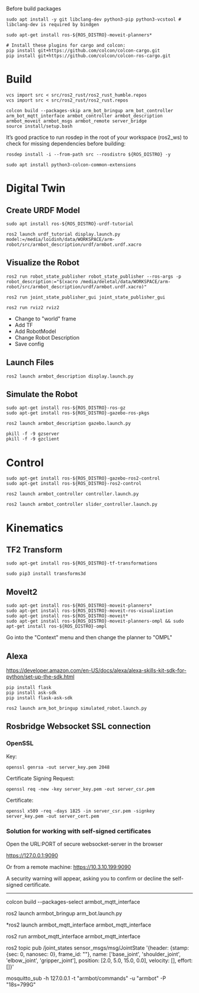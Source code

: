Before build packages
```shell
sudo apt install -y git libclang-dev python3-pip python3-vcstool # libclang-dev is required by bindgen

sudo apt-get install ros-${ROS_DISTRO}-moveit-planners*

# Install these plugins for cargo and colcon:
pip install git+https://github.com/colcon/colcon-cargo.git
pip install git+https://github.com/colcon/colcon-ros-cargo.git
```

# Build
```shell
vcs import src < src/ros2_rust/ros2_rust_humble.repos
vcs import src < src/ros2_rust/ros2_rust.repos

colcon build --packages-skip arm_bot_bringup arm_bot_controller arm_bot_mqtt_interface armbot_controller armbot_description armbot_moveit armbot_msgs armbot_remote server_bridge
source install/setup.bash
```

It’s good practice to run rosdep in the root of your workspace (ros2_ws) to check for missing dependencies before building:
```shell
rosdep install -i --from-path src --rosdistro ${ROS_DISTRO} -y
```

```shell
sudo apt install python3-colcon-common-extensions
```


# Digital Twin

## Create URDF Model
```shell
sudo apt install ros-${ROS_DISTRO}-urdf-tutorial
```

```shell
ros2 launch urdf_tutorial display.launch.py model:=/media/loidinh/data/WORKSPACE/arm-robot/src/armbot_description/urdf/armbot.urdf.xacro
```

## Visualize the Robot
```shell
ros2 run robot_state_publisher robot_state_publisher --ros-args -p robot_description:="$(xacro /media/deletal/data/WORKSPACE/arm-robot/src/armbot_description/urdf/armbot.urdf.xacro)"
```

```shell
ros2 run joint_state_publisher_gui joint_state_publisher_gui
```

```shell
ros2 run rviz2 rviz2
```

- Change to "world" frame
- Add TF
- Add RobotModel
- Change Robot Description
- Save config

## Launch Files
```shell
ros2 launch armbot_description display.launch.py
```

## Simulate the Robot
```shell
sudo apt-get install ros-${ROS_DISTRO}-ros-gz
sudo apt-get install ros-${ROS_DISTRO}-gazebo-ros-pkgs
```

```shell
ros2 launch armbot_description gazebo.launch.py
```
```shell
pkill -f -9 gzserver
pkill -f -9 gzclient
```

# Control
```shell
sudo apt-get install ros-${ROS_DISTRO}-gazebo-ros2-control
sudo apt-get install ros-${ROS_DISTRO}-ros2-control
```

```shell
ros2 launch armbot_controller controller.launch.py
```

```shell
ros2 launch armbot_controller slider_controller.launch.py
```


# Kinematics

## TF2 Transform
```shell
sudo apt-get install ros-${ROS_DISTRO}-tf-transformations
```

```shell
sudo pip3 install transforms3d
```

## MoveIt2
```shell
sudo apt-get install ros-${ROS_DISTRO}-moveit-planners*
sudo apt-get install ros-${ROS_DISTRO}-moveit-ros-visualization
sudo apt-get install ros-${ROS_DISTRO}-moveit*
sudo apt-get install ros-${ROS_DISTRO}-moveit-planners-ompl && sudo apt-get install ros-${ROS_DISTRO}-ompl
```

Go into the "Context" menu and then change the planner to "OMPL"

## Alexa
https://developer.amazon.com/en-US/docs/alexa/alexa-skills-kit-sdk-for-python/set-up-the-sdk.html
```shell
pip install flask
pip install ask-sdk
pip install flask-ask-sdk
```

```shell
ros2 launch arm_bot_bringup simulated_robot.launch.py
```

## Rosbridge Websocket SSL connection
### OpenSSL
Key:
```shell
openssl genrsa -out server_key.pem 2048
```

Certificate Signing Request:
```shell
openssl req -new -key server_key.pem -out server_csr.pem
```

Certificate:
```shell
openssl x509 -req -days 1825 -in server_csr.pem -signkey server_key.pem -out server_cert.pem
```

### Solution for working with self-signed certificates
Open the URL:PORT of secure websocket-server in the browser

https://127.0.0.1:9090

Or from a remote machine:
https://10.3.10.199:9090

A security warning will appear, asking you to confirm or decline the self-signed certificate.

------------------------------------------------------
colcon build --packages-select armbot_mqtt_interface

ros2 launch armbot_bringup arm_bot.launch.py

*ros2 launch armbot_mqtt_interface armbot_mqtt_interface


ros2 run armbot_mqtt_interface armbot_mqtt_interface

ros2 topic pub /joint_states sensor_msgs/msg/JointState '{header: {stamp: {sec: 0, nanosec: 0}, frame_id: ""}, name: ['base_joint', 'shoulder_joint', 'elbow_joint', 'gripper_joint'], position: [2.0, 5.0, 15.0, 0.0], velocity: [], effort: []}'

mosquitto_sub -h 127.0.0.1 -t "armbot/commands" -u "armbot" -P "18s=799G"
